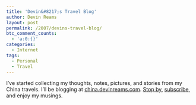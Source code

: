 ```yaml
---
title: 'Devin&#8217;s Travel Blog'
author: Devin Reams
layout: post
permalink: /2007/devins-travel-blog/
btc_comment_counts:
  - 'a:0:{}'
categories:
  - Internet
tags:
  - Personal
  - Travel
---
```

I&#8217;ve started collecting my thoughts, notes, pictures, and stories from my China travels. I&#8217;ll be blogging at [china.devinreams.com][1]. [Stop by][1], [subscribe][2], and enjoy my musings.

 [1]: http://china.devinreams.com/
 [2]: http://feeds.feedburner.com/DevinsChinaBlog